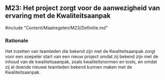 ## M23: Het project zorgt voor de aanwezigheid van ervaring met de Kwaliteitsaanpak

#include "Content/Maatregelen/M23/Definitie.md"

### Rationale

Het inzetten van teamleden die bekend zijn met de Kwaliteitsaanpak zorgt voor een soepeler start van een nieuw project omdat zij bekend zijn met de inhoud van de kwaliteitsaanpak, zoals kwaliteitsnormen en tools, en omdat zij al doende nieuwe teamleden bekend kunnen maken met de Kwaliteitsaanpak.
